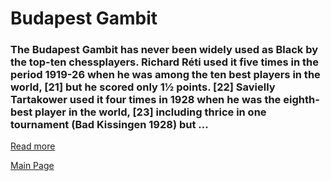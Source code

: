 # Budapest Gambit

### The Budapest Gambit has never been widely used as Black by the top-ten chessplayers. Richard Réti used it five times in the period 1919-26 when he was among the ten best players in the world, [21] but he scored only 1½ points. [22] Savielly Tartakower used it four times in 1928 when he was the eighth-best player in the world, [23] including thrice in one tournament (Bad Kissingen 1928) but ...
[Read more](https://en.wikipedia.org/wiki/Budapest_Gambit)

[Main Page](index.md)